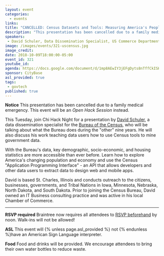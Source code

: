 ```yaml
---
layout: event
categories:
  - events
links:
title: "CANCELLED: Census Datasets and Tools: Measuring America's People and Economy"
description: "This presentation has been cancelled due to a family medical emergency. This event will be an Open Hack Session instead. Come build, share, and learn about civic tech with us!"
speakers:
 - David Schuler, Data Dissemination Specialist, US Commerce Department, Bureau of Census
image: /images/events/321-uscensus.jpg
image_credit:
date: 2018-10-09T18:00:00-05:00
event_id: 321
youtube_id:
agenda: https://docs.google.com/document/d/1mp8AEwIY3jEFgDyts8nTffCkISHTLBXsHqXtCmxuUhU/edit?usp=sharing
sponsor: CityBase
asl_provided: true
tags:
 - govtech
published: true
---
```


**Notice** This presentation has been cancelled due to a family medical emergency. This event will be an *Open Hack Session* instead.

This Tuesday, join Chi Hack Night for a presentation by [David Schuler](https://www.linkedin.com/in/daveschuler), a data dissemination specialist for the [Bureau of the Census](https://census.gov/en.html), who will be talking about what the Bureau does during the "other" nine years. He will also discuss his work teaching data users how to use Census tools to mine government data.

With the Bureau's data, key demographic, socio-economic, and housing statistics are more accessible than ever before. Learn how to explore America's changing population and economy and use the Census "Application Programming Interface" - an API that allows developers and other data users to extract data to design web and mobile apps.

David is based St. Charles, Illinois and conducts outreach to the citizens, businesses, governments, and Tribal Nations in Iowa,
Minnesota, Nebraska, North Dakota, and South Dakota. Prior to joining the Census Bureau, David owned an IT Business consulting practice and was active in his local Chamber of Commerce.

---

**RSVP required** Braintree now requires all attendees to [RSVP beforehand](https://www.eventbrite.com/e/chi-hack-night-registration-41703945624) by noon. Walk-ins will not be allowed!

**ASL** This event will {% unless page.asl_provided %} not {% endunless %}have an American Sign Language interpreter.

**Food** Food and drinks will be provided. We encourage attendees to bring their own water bottles to reduce waste.
